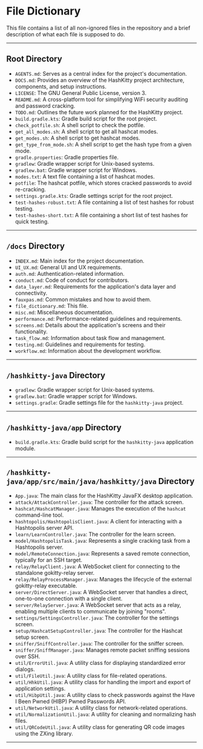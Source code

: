 # File Dictionary

This file contains a list of all non-ignored files in the repository and a brief description of what each file is supposed to do.

---

## Root Directory

-   `AGENTS.md`: Serves as a central index for the project's documentation.
-   `DOCS.md`: Provides an overview of the HashKitty project architecture, components, and setup instructions.
-   `LICENSE`: The GNU General Public License, version 3.
-   `README.md`: A cross-platform tool for simplifying WiFi security auditing and password cracking.
-   `TODO.md`: Outlines the future work planned for the HashKitty project.
-   `build.gradle.kts`: Gradle build script for the root project.
-   `check_potfile.sh`: A shell script to check the potfile.
-   `get_all_modes.sh`: A shell script to get all hashcat modes.
-   `get_modes.sh`: A shell script to get hashcat modes.
-   `get_type_from_mode.sh`: A shell script to get the hash type from a given mode.
-   `gradle.properties`: Gradle properties file.
-   `gradlew`: Gradle wrapper script for Unix-based systems.
-   `gradlew.bat`: Gradle wrapper script for Windows.
-   `modes.txt`: A text file containing a list of hashcat modes.
-   `potfile`: The hashcat potfile, which stores cracked passwords to avoid re-cracking.
-   `settings.gradle.kts`: Gradle settings script for the root project.
-   `test-hashes-robust.txt`: A file containing a list of test hashes for robust testing.
-   `test-hashes-short.txt`: A file containing a short list of test hashes for quick testing.

---

## `/docs` Directory

-   `INDEX.md`: Main index for the project documentation.
-   `UI_UX.md`: General UI and UX requirements.
-   `auth.md`: Authentication-related information.
-   `conduct.md`: Code of conduct for contributors.
-   `data_layer.md`: Requirements for the application's data layer and connectivity.
-   `fauxpas.md`: Common mistakes and how to avoid them.
-   `file_dictionary.md`: This file.
-   `misc.md`: Miscellaneous documentation.
-   `performance.md`: Performance-related guidelines and requirements.
-   `screens.md`: Details about the application's screens and their functionality.
-   `task_flow.md`: Information about task flow and management.
-   `testing.md`: Guidelines and requirements for testing.
-   `workflow.md`: Information about the development workflow.

---

## `/hashkitty-java` Directory

-   `gradlew`: Gradle wrapper script for Unix-based systems.
-   `gradlew.bat`: Gradle wrapper script for Windows.
-   `settings.gradle`: Gradle settings file for the `hashkitty-java` project.

---

## `/hashkitty-java/app` Directory

-   `build.gradle.kts`: Gradle build script for the `hashkitty-java` application module.

---

## `/hashkitty-java/app/src/main/java/hashkitty/java` Directory

-   `App.java`: The main class for the HashKitty JavaFX desktop application.
-   `attack/AttackController.java`: The controller for the attack screen.
-   `hashcat/HashcatManager.java`: Manages the execution of the `hashcat` command-line tool.
-   `hashtopolis/HashtopolisClient.java`: A client for interacting with a Hashtopolis server API.
-   `learn/LearnController.java`: The controller for the learn screen.
-   `model/HashtopolisTask.java`: Represents a single cracking task from a Hashtopolis server.
-   `model/RemoteConnection.java`: Represents a saved remote connection, typically for an SSH target.
-   `relay/RelayClient.java`: A WebSocket client for connecting to the standalone gokitty-relay server.
-   `relay/RelayProcessManager.java`: Manages the lifecycle of the external gokitty-relay executable.
-   `server/DirectServer.java`: A WebSocket server that handles a direct, one-to-one connection with a single client.
-   `server/RelayServer.java`: A WebSocket server that acts as a relay, enabling multiple clients to communicate by joining "rooms".
-   `settings/SettingsController.java`: The controller for the settings screen.
-   `setup/HashcatSetupController.java`: The controller for the Hashcat setup screen.
-   `sniffer/SniffController.java`: The controller for the sniffer screen.
-   `sniffer/SniffManager.java`: Manages remote packet sniffing sessions over SSH.
-   `util/ErrorUtil.java`: A utility class for displaying standardized error dialogs.
-   `util/FileUtil.java`: A utility class for file-related operations.
-   `util/HhkUtil.java`: A utility class for handling the import and export of application settings.
-   `util/HibpUtil.java`: A utility class to check passwords against the Have I Been Pwned (HIBP) Pwned Passwords API.
-   `util/NetworkUtil.java`: A utility class for network-related operations.
-   `util/NormalizationUtil.java`: A utility for cleaning and normalizing hash files.
-   `util/QRCodeUtil.java`: A utility class for generating QR code images using the ZXing library.

---
